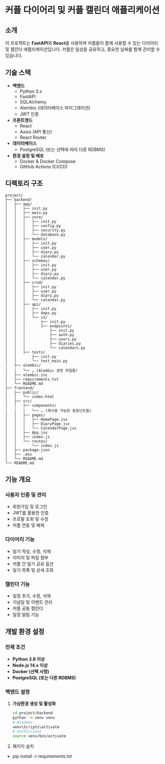 # 커플 다이어리 및 커플 캘린더 애플리케이션

## 소개

이 프로젝트는 **FastAPI**와 **React**를 사용하여 커플들이 함께 사용할 수 있는 다이어리 및 캘린더 애플리케이션입니다. 커플은 일상을 공유하고, 중요한 날짜를 함께 관리할 수 있습니다.

## 기술 스택

- **백엔드**
  - Python 3.x
  - FastAPI
  - SQLAlchemy
  - Alembic (데이터베이스 마이그레이션)
  - JWT 인증
- **프론트엔드**
  - React
  - Axios (API 통신)
  - React Router
- **데이터베이스**
  - PostgreSQL (또는 선택에 따라 다른 RDBMS)
- **환경 설정 및 배포**
  - Docker & Docker Compose
  - GitHub Actions (CI/CD)

## 디렉토리 구조
```
project/
├── backend/
│   ├── app/
│   │   ├── init.py
│   │   ├── main.py
│   │   ├── core/
│   │   │   ├── init.py
│   │   │   ├── config.py
│   │   │   ├── security.py
│   │   │   └── database.py
│   │   ├── models/
│   │   │   ├── init.py
│   │   │   ├── user.py
│   │   │   ├── diary.py
│   │   │   └── calendar.py
│   │   ├── schemas/
│   │   │   ├── init.py
│   │   │   ├── user.py
│   │   │   ├── diary.py
│   │   │   └── calendar.py
│   │   ├── crud/
│   │   │   ├── init.py
│   │   │   ├── user.py
│   │   │   ├── diary.py
│   │   │   └── calendar.py
│   │   ├── api/
│   │   │   ├── init.py
│   │   │   ├── deps.py
│   │   │   └── v1/
│   │   │       ├── init.py
│   │   │       ├── endpoints/
│   │   │           ├── init.py
│   │   │           ├── auth.py
│   │   │           ├── users.py
│   │   │           ├── diaries.py
│   │   │           └── calendars.py
│   │   ├── tests/
│   │       ├── init.py
│   │       └── test_main.py
│   ├── alembic/
│   │   └── … (Alembic 관련 파일들)
│   ├── alembic.ini
│   ├── requirements.txt
│   └── README.md
├── frontend/
│   ├── public/
│   │   └── index.html
│   ├── src/
│   │   ├── components/
│   │   │   └── … (재사용 가능한 컴포넌트들)
│   │   ├── pages/
│   │   │   ├── HomePage.jsx
│   │   │   ├── DiaryPage.jsx
│   │   │   └── CalendarPage.jsx
│   │   ├── App.jsx
│   │   ├── index.js
│   │   └── routes/
│   │       └── index.js
│   ├── package.json
│   ├── .env
│   └── README.md
└── README.md
```
## 기능 개요

### 사용자 인증 및 관리

- 회원가입 및 로그인
- JWT를 활용한 인증
- 프로필 조회 및 수정
- 커플 연동 및 해제

### 다이어리 기능

- 일기 작성, 수정, 삭제
- 이미지 및 파일 첨부
- 커플 간 일기 공유 옵션
- 일기 목록 및 상세 조회

### 캘린더 기능

- 일정 추가, 수정, 삭제
- 기념일 및 이벤트 관리
- 커플 공동 캘린더
- 일정 알림 기능

## 개발 환경 설정

### 전제 조건

- **Python 3.8 이상**
- **Node.js 14.x 이상**
- **Docker (선택 사항)**
- **PostgreSQL (또는 다른 RDBMS)**

### 백엔드 설정

1. **가상환경 생성 및 활성화**

   ```bash
   cd project/backend
   python -m venv venv
   # Windows
   venv\Scripts\activate
   # macOS/Linux
   source venv/bin/activate

2.	패키지 설치
 - pip install -r requirements.txt